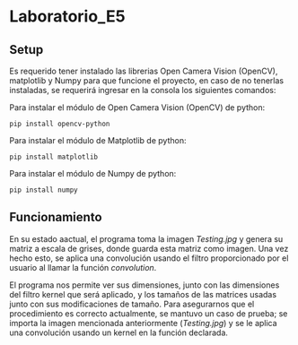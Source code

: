 # Laboratorio_E5

## Setup
Es requerido tener instalado las librerias Open Camera Vision (OpenCV), matplotlib y Numpy para que funcione el proyecto, en caso de no tenerlas instaladas, se requerirá ingresar en la consola los siguientes comandos:

Para instalar el módulo de Open Camera Vision (OpenCV) de python:

```
pip install opencv-python
```
Para instalar el módulo de Matplotlib de python:

```
pip install matplotlib
```
Para instalar el módulo de Numpy de python:

```
pip install numpy
```

## Funcionamiento
En su estado aactual, el programa toma la imagen *Testing.jpg* y genera su matriz a escala de grises, donde guarda esta matriz como imagen. Una vez hecho esto, se aplica una convolución usando el filtro proporcionado por el usuario al llamar la función *convolution*.

El programa nos permite ver sus dimensiones, junto con las dimensiones del filtro kernel que será aplicado, y los tamaños de las matrices usadas junto con sus modificaciones de tamaño. Para asegurarnos que el procedimiento es correcto actualmente, se mantuvo un caso de prueba; se importa la imagen mencionada anteriormente (*Testing.jpg*) y se le aplica una convolución usando un kernel en la función declarada.
